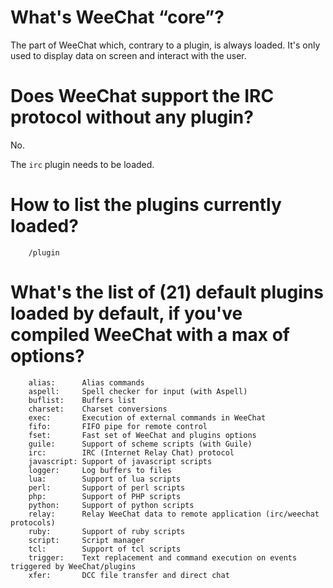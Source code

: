 # What's WeeChat “core”?

The part of WeeChat which, contrary to a plugin, is always loaded.
It's only used to display data on screen and interact with the user.

# Does WeeChat support the IRC protocol without any plugin?

No.

The `irc` plugin needs to be loaded.

# How to list the plugins currently loaded?

        /plugin

# What's the list of (21) default plugins loaded by default, if you've compiled WeeChat with a max of options?

        alias:      Alias commands
        aspell:     Spell checker for input (with Aspell)
        buflist:    Buffers list
        charset:    Charset conversions
        exec:       Execution of external commands in WeeChat
        fifo:       FIFO pipe for remote control
        fset:       Fast set of WeeChat and plugins options
        guile:      Support of scheme scripts (with Guile)
        irc:        IRC (Internet Relay Chat) protocol
        javascript: Support of javascript scripts
        logger:     Log buffers to files
        lua:        Support of lua scripts
        perl:       Support of perl scripts
        php:        Support of PHP scripts
        python:     Support of python scripts
        relay:      Relay WeeChat data to remote application (irc/weechat protocols)
        ruby:       Support of ruby scripts
        script:     Script manager
        tcl:        Support of tcl scripts
        trigger:    Text replacement and command execution on events triggered by WeeChat/plugins
        xfer:       DCC file transfer and direct chat

